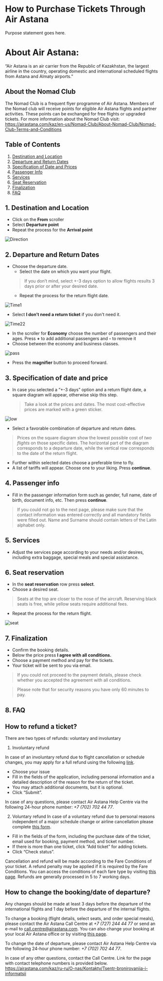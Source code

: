 # How to Purchase Tickets Through Air Astana
Purpose statement goes here. 

# About Air Astana:
“Air Astana is an air carrier from the Republic of Kazakhstan, the largest airline in the country, operating domestic and international scheduled flights from Astana and Almaty airports.”

## About the Nomad Club 
The Nomad Club is a frequent flyer programme of Air Astana. Members of the Nomad club will receive points for eligible Air Astana flights and partner activities. These points can be exchanged for free flights or upgraded tickets.
For more information about the Nomad Club visit: https://airastana.com/kaz/en-us/Nomad-Club/About-Nomad-Club/Nomad-Club-Terms-and-Conditions 

## Table of Contents
1. [Destination and Location](#dal)
2. [Departure and Return Dates](#dard)
3. [Specification of Date and Prices](#spec)
4. [Passenger Info](#pass)
5. [Services](#service)
6. [Seat Reservation](#seat)
7. [Finalization](#Finalization)
8. [FAQ](#FAQ)

<a name="dal"></a>
## 1. Destination and Location
* Click on the **From** scroller
* Select **Departure point**
* Repeat the process for the **Arrival point**

![Direction](https://github.com/beksultan-mukhamedadiuly/Group3-wcs210/blob/main/direction.gif)

<a name="dard"></a>
## 2. Departure and Return Dates
* Choose the departure date.
  - Select the date on which you want your flight. 
  > If you don’t mind, select +-3 days option to allow flights results 3 days prior or after your desired date.
  - Repeat the process for the return flight date. 
  
![Time1](https://github.com/beksultan-mukhamedadiuly/Group3-wcs210/blob/main/time1.gif)


* Select **I don’t need a return ticket** if you don't need it. 

![Time22](https://github.com/beksultan-mukhamedadiuly/Group3-wcs210/blob/main/time22.gif)

* In the scroller for **Economy** choose the number of passengers and their ages. Press **+** to add additional passengers and **-** to remove it
* Choose between the economy and business classes.

![pass](https://github.com/beksultan-mukhamedadiuly/Group3-wcs210/blob/main/pass.gif)

* Press the **magnifier** button to proceed forward.

<a name="spec"></a>
## 3. Specification of date and price
* In case you selected a “+-3 days” option and a return flight date, a square diagram will appear, otherwise skip this step. 
  > Take a look at the prices and dates. The most cost-effective prices are marked with a green sticker. 

![low](https://github.com/beksultan-mukhamedadiuly/Group3-wcs210/blob/main/low.gif)
  - Select a favorable combination of departure and return dates.
  > Prices on the square diagram show the lowest possible cost of _two flights_ on those specific dates. The horizontal part of the diagram corresponds to a departure date, while the vertical row corresponds to the date of the return flight.
* Further within selected dates choose a preferable time to fly.
* A list of tariffs will appear. Choose one to your liking. Press **continue**.

<a name="pass"></a>
## 4. Passenger info
* Fill in the passenger information form such as gender, full name, date of birth, document info, etc. Then press **continue**.
> If you could not go to the next page, please make sure that the contact information was entered correctly and all mandatory fields were filled out. Name and Surname should contain letters of the Latin alphabet only.  

<a name="service"></a>
## 5. Services
* Adjust the services page according to your needs and/or desires, including extra baggage, special meals and special assistance.

<a name="seat"></a> 
## 6. Seat reservation
* In the **seat reservation** row press **select**.
* Choose a desired seat.
> Seats at the top are closer to the nose of the aircraft. Reserving black seats is free, while yellow seats require additional fees.
* Repeat the process for the return flight.

![seat](https://github.com/beksultan-mukhamedadiuly/Group3-wcs210/blob/main/seatt.gif)

<a name="Finalization"></a> 
## 7. Finalization
* Confirm the booking details.
* Below the price press **I agree with all conditions.**
* Choose a payment method and pay for the tickets.
* Your ticket will be sent to you via email.
> If you could not proceed to the payment details, please check whether you accepted the agreement with all conditions.

> Please note that for security reasons you have only 60 minutes to pay.

<a name="FAQ"></a>
## 8. FAQ
  ## How to refund a ticket? 
  There are two types of refunds: voluntary and involuntary 
  1. Involuntary refund
  
  In case of an involuntary refund due to flight cancellation or schedule changes, you may apply for a full refund using the following [link](https://help.airastana.com/hc/en-gb/requests/new?).
   * Choose your issue
   *	Fill in the fields of the application, including personal information and a detailed description of the reason for the return of the ticket.
   *	You may attach additional documents, but it is optional. 
   *	Click “Submit”.
   	
   In case of any questions, please contact Air Astana Help Centre via the following 24-hour phone number: _+7 (702) 702 44 77_. 
    
  2.	Voluntary refund
In case of a voluntary refund due to personal reasons independent of a major schedule change or airline cancellation please complete [this form](https://airastana.com/kaz/en-us/Book-Manage/Manage/Online-Refund).
   *	Fill in the fields of the form, including the purchase date of the ticket, email used for booking, payment method, and ticket number. 
   *	If there is more than one ticket, click “Add ticket” for adding tickets. 
   *	Click “Check status”.

Cancellation and refund will be made according to the Fare Conditions of your ticket. A refund penalty may be applied if it is required by the Fare Conditions. You can access the conditions of each fare type by visiting [this page](https://airastana.com/kaz/en-us/Information/Fares-and-Ticketing/Fares-and-Fare-Rules).
Refunds are generally processed in 5 to 7 working days.

  ## How to change the booking/date of departure?

Any changes should be made at least 3 days before the departure of the international flights and 1 day before the departure of the internal flights.

To change a booking (flight details, select seats, and order special meals), please contact the Air Astana Call Centre at _+7 (727) 244 44 77_ or send an e-mail to call.centre@airastana.com. You can also change your booking at your local Air Astana office or by visiting [this page](https://airastana.com/kaz/en-us/Book-Manage/Manage/Manage-My-Booking).

To change the date of departure, please contact Air Astana Help Centre via the following 24-hour phone number: _+7 (702) 702 44 77_.
  
In case of any other questions, contact the Call Centre. Link for the page with contact telephone numbers is provided below.
https://airastana.com/kaz/ru-ru/O-nas/Kontakty/Tsentr-bronirovaniia-i-informatsii


